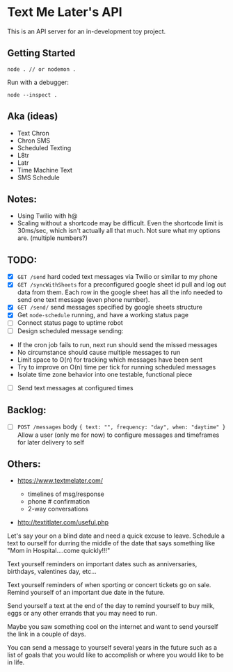 # Text Me Later's API

This is an API server for an in-development toy project.

## Getting Started

    node . // or nodemon .

Run with a debugger:

    node --inspect .


## Aka (ideas)

* Text Chron
* Chron SMS
* Scheduled Texting
* L8tr
* Latr
* Time Machine Text
* SMS Schedule

## Notes:

* Using Twilio with h@
* Scaling without a shortcode may be difficult. Even the shortcode limit is 30ms/sec, which isn't actually all that much. Not sure what my options are. (multiple numbers?)

## TODO:

- [x] `GET /send` hard coded text messages via Twilio or similar to my phone
- [x] `GET /syncWithSheets` for a preconfigured google sheet id pull and log out data from them. Each row in the google sheet has all the info needed to send one text message (even phone number).
- [x] `GET /send/` send messages specified by google sheets structure
- [x] Get `node-schedule` running, and have a working status page
- [ ] Connect status page to uptime robot
- [ ] Design scheduled message sending:

* If the cron job fails to run, next run should send the missed messages
* No circumstance should cause multiple messages to run
* Limit space to O(n) for tracking which messages have been sent
* Try to improve on O(n) time per tick for running scheduled messages
* Isolate time zone behavior into one testable, functional piece

- [ ] Send text messages at configured times

## Backlog:

- [ ] `POST /messages` body `{ text: "", frequency: "day", when: "daytime" }` Allow a user (only me for now) to configure messages and timeframes for later delivery to self




## Others:

* https://www.textmelater.com/
  * timelines of msg/response
  * phone # confirmation
  * 2-way conversations

* http://textitlater.com/useful.php

Let's say your on a blind date and need a quick excuse to leave. Schedule a text to ourself for durring the middle of the date that says something like "Mom in Hospital....come quickly!!!"

Text yourself reminders on important dates such as anniversaries, birthdays, valentines day, etc...

Text yourself reminders of when sporting or concert tickets go on sale.
Remind yourself of an important due date in the future.

Send yourself a text at the end of the day to remind yourself to buy milk, eggs or any other errands that you may need to run.

Maybe you saw something cool on the internet and want to send yourself the link in a couple of days.

You can send a message to yourself several years in the future such as a list of goals that you would like to accomplish or where you would like to be in life.
